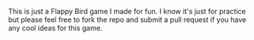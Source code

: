 This is just a Flappy Bird game I made for fun.
I know it's just for practice but please feel free to fork the repo and submit a pull request if you have any cool ideas for this game.
